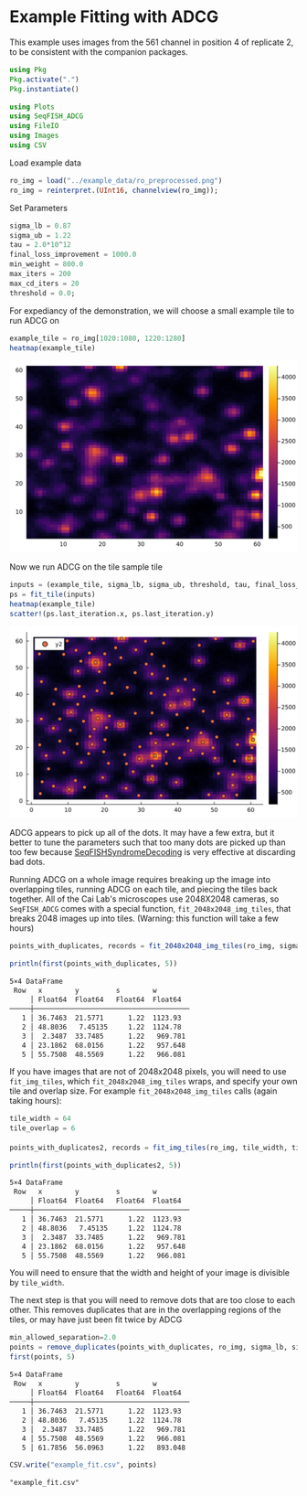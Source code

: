 # Example Fitting with ADCG

This example uses images from the 561 channel in position 4 of replicate 2, to be consistent with the companion packages.


```julia
using Pkg
Pkg.activate(".")
Pkg.instantiate()
```
    


```julia
using Plots
using SeqFISH_ADCG
using FileIO
using Images
using CSV
```

Load example data


```julia
ro_img = load("../example_data/ro_preprocessed.png")
ro_img = reinterpret.(UInt16, channelview(ro_img));
```

Set Parameters


```julia
sigma_lb = 0.87
sigma_ub = 1.22
tau = 2.0*10^12
final_loss_improvement = 1000.0
min_weight = 800.0
max_iters = 200
max_cd_iters = 20
threshold = 0.0;
```

For expediancy of the demonstration, we will choose a small example tile to run ADCG on


```julia
example_tile = ro_img[1020:1080, 1220:1280]
heatmap(example_tile)
```

![svg](output_9_0.svg)




Now we run ADCG on the tile sample tile


```julia
inputs = (example_tile, sigma_lb, sigma_ub, threshold, tau, final_loss_improvement, min_weight, max_iters, max_cd_iters, "ADCG")
ps = fit_tile(inputs)
heatmap(example_tile)
scatter!(ps.last_iteration.x, ps.last_iteration.y)
```

![svg](output_11_0.svg)



ADCG appears to pick up all of the dots. It may have a few extra, but it better to tune the parameters such that too many dots are picked up than too few because [SeqFISHSyndromeDecoding](https://github.com/CaiGroup/SeqFISHSyndromeDecoding) is very effective at discarding bad dots.

Running ADCG on a whole image requires breaking up the image into overlapping tiles, running ADCG on each tile, and piecing the tiles back together. All of the Cai Lab's microscopes use 2048X2048 cameras, so `SeqFISH_ADCG` comes with a special function, ```fit_2048x2048_img_tiles```, that breaks 2048 images up into tiles. (Warning: this function will take a few hours)


```julia
points_with_duplicates, records = fit_2048x2048_img_tiles(ro_img, sigma_lb, sigma_ub, tau, final_loss_improvement, min_weight, max_iters, max_cd_iters, threshold, fit_alg="ADCG");
```

    


```julia
println(first(points_with_duplicates, 5))
```

    5×4 DataFrame
     Row   x        y         s        w        
         │ Float64  Float64   Float64  Float64  
    ─────┼──────────────────────────────────────
       1 │ 36.7463  21.5771      1.22  1123.93
       2 │ 48.8036   7.45135     1.22  1124.78
       3 │  2.3487  33.7485      1.22   969.781
       4 │ 23.1862  68.0156      1.22   957.648
       5 │ 55.7508  48.5569      1.22   966.081
    

If you have images that are not of 2048x2048 pixels, you will need to use ```fit_img_tiles```, which ```fit_2048x2048_img_tiles``` wraps, and specify your own tile and overlap size. For example ```fit_2048x2048_img_tiles``` calls (again taking hours):


```julia
tile_width = 64
tile_overlap = 6

points_with_duplicates2, records = fit_img_tiles(ro_img, tile_width, tile_overlap, sigma_lb, sigma_ub, tau, final_loss_improvement, min_weight, max_iters, max_cd_iters, threshold, fit_alg="ADCG")
```




```julia
println(first(points_with_duplicates2, 5))
```


    5×4 DataFrame
     Row   x        y         s        w        
         │ Float64  Float64   Float64  Float64  
    ─────┼──────────────────────────────────────
       1 │ 36.7463  21.5771      1.22  1123.93
       2 │ 48.8036   7.45135     1.22  1124.78
       3 │  2.3487  33.7485      1.22   969.781
       4 │ 23.1862  68.0156      1.22   957.648
       5 │ 55.7508  48.5569      1.22   966.081
  

You will need to ensure that the width and height of your image is divisible by ```tile_width```.

The next step is that you will need to remove dots that are too close to each other. This removes duplicates that are in the overlapping regions of the tiles, or may have just been fit twice by ADCG


```julia
min_allowed_separation=2.0
points = remove_duplicates(points_with_duplicates, ro_img, sigma_lb, sigma_ub, tau, threshold, min_allowed_separation)
first(points, 5)
```
    5×4 DataFrame
     Row   x        y         s        w        
         │ Float64  Float64   Float64  Float64  
    ─────┼──────────────────────────────────────
       1 │ 36.7463  21.5771      1.22  1123.93
       2 │ 48.8036   7.45135     1.22  1124.78
       3 │  2.3487  33.7485      1.22   969.781
       4 │ 55.7508  48.5569      1.22   966.081
       5 │ 61.7856  56.0963      1.22   893.048




```julia
CSV.write("example_fit.csv", points)
```




    "example_fit.csv"


